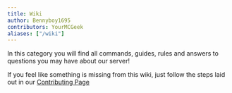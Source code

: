 ```yaml
---
title: Wiki
author: Bennyboy1695
contributors: YourMCGeek
aliases: ["/wiki"]
---
```


In this category you will find all commands, guides, rules and answers to questions you may have about our server!

If you feel like something is missing from this wiki, just follow the steps laid out in our [Contributing Page](./guides/contributing)
